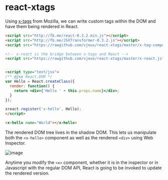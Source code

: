 react-xtags
===========

Using [x-tags](http://www.x-tags.org/) from Mozilla, we can write custom tags within the DOM and have them being rendered in React.


```html
<script src="http://fb.me/react-0.3.2.min.js"></script>
<script src="http://fb.me/JSXTransformer-0.3.2.js"></script>
<script src="https://rawgithub.com/vjeux/react-xtags/master/x-tag-components.js"></script>

<!-- x-react is the bridge between x-tags and React -->
<script src="https://rawgithub.com/vjeux/react-xtags/master/x-react.js"></script>


<script type="text/jsx">
/** @jsx React.DOM */
var Hello = React.createClass({
  render: function() {
    return <div>{'Hello ' + this.props.name}</div>;
  }
});

xreact.register('x-hello', Hello);
</script>

<x-hello name="World"></x-hello>
```

The rendered DOM tree lives in the shadow DOM. This lets us manipulate both the `<x-hello>` component as well as the rendered `<div>` using Web Inspector.

![image](https://f.cloud.github.com/assets/197597/658657/b58f239c-d5ff-11e2-887e-88f845938805.png)

Anytime you modify the `<x>` component, whether it is in the inspector or in Javascript with the regular DOM API, React is going to be invoked to update the rendered version.
